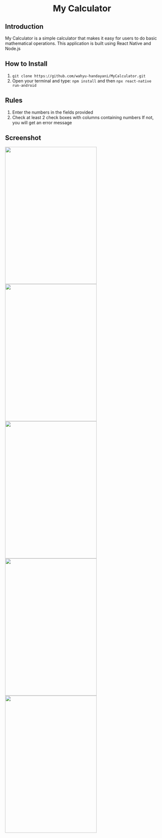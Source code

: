 <h1 align='center'>My Calculator</h1>

## Introduction
My Calculator is a simple calculator that makes it easy for users to do basic mathematical operations.
This application is built using React Native and Node.js

## How to Install
1. ```git clone https://github.com/wahyu-handayani/MyCalculator.git```
2. Open your terminal and type: ```npm install``` and then ```npx react-native run-android```

## Rules
1. Enter the numbers in the fields provided
2. Check at least 2 check boxes with columns containing numbers
If not, you will get an error message

## Screenshot 
<p >
  <span>
      <image width="300" height="450" src="https://github.com/wahyu-handayani/MyCalculator/blob/master/assets/1.PNG" />
      <image width="300" height="450" src="https://github.com/wahyu-handayani/MyCalculator/blob/master/assets/2.PNG" />
      <image width="300" height="450" src="https://github.com/wahyu-handayani/MyCalculator/blob/master/assets/3.PNG" />
      <image width="300" height="450" src="https://github.com/wahyu-handayani/MyCalculator/blob/master/assets/4.PNG" />
      <image width="300" height="450" src="https://github.com/wahyu-handayani/MyCalculator/blob/master/assets/5.PNG" />
  </span>
</p>
